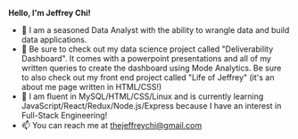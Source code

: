 **Hello, I'm Jeffrey Chi!**
- 👋 I am a seasoned Data Analyst with the ability to wrangle data and build data applications.
- 👀 Be sure to check out my data science project called "Deliverability Dashboard". It comes with a powerpoint presentations and all of my written queries to create the dashboard using Mode Analytics. Be sure to also check out my front end project called "Life of Jeffrey" (it's an about me page written in HTML/CSS!)
- 🌱  I am fluent in MySQL/HTML/CSS/Linux and is currently learning JavaScript/React/Redux/Node.js/Express because I have an interest in Full-Stack Engineering!  
- 📫 You can reach me at thejeffreychi@gmail.com


